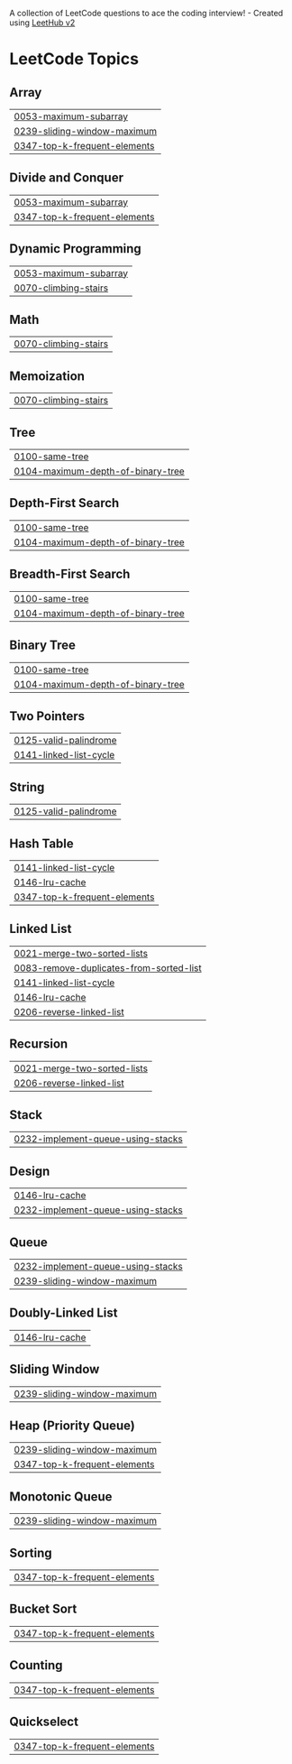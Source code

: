 A collection of LeetCode questions to ace the coding interview! - Created using [LeetHub v2](https://github.com/arunbhardwaj/LeetHub-2.0)
<!---LeetCode Topics Start-->
# LeetCode Topics
## Array
|  |
| ------- |
| [0053-maximum-subarray](https://github.com/gkdbssla97/Leet_Code/tree/master/0053-maximum-subarray) |
| [0239-sliding-window-maximum](https://github.com/gkdbssla97/Leet_Code/tree/master/0239-sliding-window-maximum) |
| [0347-top-k-frequent-elements](https://github.com/gkdbssla97/Leet_Code/tree/master/0347-top-k-frequent-elements) |
## Divide and Conquer
|  |
| ------- |
| [0053-maximum-subarray](https://github.com/gkdbssla97/Leet_Code/tree/master/0053-maximum-subarray) |
| [0347-top-k-frequent-elements](https://github.com/gkdbssla97/Leet_Code/tree/master/0347-top-k-frequent-elements) |
## Dynamic Programming
|  |
| ------- |
| [0053-maximum-subarray](https://github.com/gkdbssla97/Leet_Code/tree/master/0053-maximum-subarray) |
| [0070-climbing-stairs](https://github.com/gkdbssla97/Leet_Code/tree/master/0070-climbing-stairs) |
## Math
|  |
| ------- |
| [0070-climbing-stairs](https://github.com/gkdbssla97/Leet_Code/tree/master/0070-climbing-stairs) |
## Memoization
|  |
| ------- |
| [0070-climbing-stairs](https://github.com/gkdbssla97/Leet_Code/tree/master/0070-climbing-stairs) |
## Tree
|  |
| ------- |
| [0100-same-tree](https://github.com/gkdbssla97/Leet_Code/tree/master/0100-same-tree) |
| [0104-maximum-depth-of-binary-tree](https://github.com/gkdbssla97/Leet_Code/tree/master/0104-maximum-depth-of-binary-tree) |
## Depth-First Search
|  |
| ------- |
| [0100-same-tree](https://github.com/gkdbssla97/Leet_Code/tree/master/0100-same-tree) |
| [0104-maximum-depth-of-binary-tree](https://github.com/gkdbssla97/Leet_Code/tree/master/0104-maximum-depth-of-binary-tree) |
## Breadth-First Search
|  |
| ------- |
| [0100-same-tree](https://github.com/gkdbssla97/Leet_Code/tree/master/0100-same-tree) |
| [0104-maximum-depth-of-binary-tree](https://github.com/gkdbssla97/Leet_Code/tree/master/0104-maximum-depth-of-binary-tree) |
## Binary Tree
|  |
| ------- |
| [0100-same-tree](https://github.com/gkdbssla97/Leet_Code/tree/master/0100-same-tree) |
| [0104-maximum-depth-of-binary-tree](https://github.com/gkdbssla97/Leet_Code/tree/master/0104-maximum-depth-of-binary-tree) |
## Two Pointers
|  |
| ------- |
| [0125-valid-palindrome](https://github.com/gkdbssla97/Leet_Code/tree/master/0125-valid-palindrome) |
| [0141-linked-list-cycle](https://github.com/gkdbssla97/Leet_Code/tree/master/0141-linked-list-cycle) |
## String
|  |
| ------- |
| [0125-valid-palindrome](https://github.com/gkdbssla97/Leet_Code/tree/master/0125-valid-palindrome) |
## Hash Table
|  |
| ------- |
| [0141-linked-list-cycle](https://github.com/gkdbssla97/Leet_Code/tree/master/0141-linked-list-cycle) |
| [0146-lru-cache](https://github.com/gkdbssla97/Leet_Code/tree/master/0146-lru-cache) |
| [0347-top-k-frequent-elements](https://github.com/gkdbssla97/Leet_Code/tree/master/0347-top-k-frequent-elements) |
## Linked List
|  |
| ------- |
| [0021-merge-two-sorted-lists](https://github.com/gkdbssla97/Leet_Code/tree/master/0021-merge-two-sorted-lists) |
| [0083-remove-duplicates-from-sorted-list](https://github.com/gkdbssla97/Leet_Code/tree/master/0083-remove-duplicates-from-sorted-list) |
| [0141-linked-list-cycle](https://github.com/gkdbssla97/Leet_Code/tree/master/0141-linked-list-cycle) |
| [0146-lru-cache](https://github.com/gkdbssla97/Leet_Code/tree/master/0146-lru-cache) |
| [0206-reverse-linked-list](https://github.com/gkdbssla97/Leet_Code/tree/master/0206-reverse-linked-list) |
## Recursion
|  |
| ------- |
| [0021-merge-two-sorted-lists](https://github.com/gkdbssla97/Leet_Code/tree/master/0021-merge-two-sorted-lists) |
| [0206-reverse-linked-list](https://github.com/gkdbssla97/Leet_Code/tree/master/0206-reverse-linked-list) |
## Stack
|  |
| ------- |
| [0232-implement-queue-using-stacks](https://github.com/gkdbssla97/Leet_Code/tree/master/0232-implement-queue-using-stacks) |
## Design
|  |
| ------- |
| [0146-lru-cache](https://github.com/gkdbssla97/Leet_Code/tree/master/0146-lru-cache) |
| [0232-implement-queue-using-stacks](https://github.com/gkdbssla97/Leet_Code/tree/master/0232-implement-queue-using-stacks) |
## Queue
|  |
| ------- |
| [0232-implement-queue-using-stacks](https://github.com/gkdbssla97/Leet_Code/tree/master/0232-implement-queue-using-stacks) |
| [0239-sliding-window-maximum](https://github.com/gkdbssla97/Leet_Code/tree/master/0239-sliding-window-maximum) |
## Doubly-Linked List
|  |
| ------- |
| [0146-lru-cache](https://github.com/gkdbssla97/Leet_Code/tree/master/0146-lru-cache) |
## Sliding Window
|  |
| ------- |
| [0239-sliding-window-maximum](https://github.com/gkdbssla97/Leet_Code/tree/master/0239-sliding-window-maximum) |
## Heap (Priority Queue)
|  |
| ------- |
| [0239-sliding-window-maximum](https://github.com/gkdbssla97/Leet_Code/tree/master/0239-sliding-window-maximum) |
| [0347-top-k-frequent-elements](https://github.com/gkdbssla97/Leet_Code/tree/master/0347-top-k-frequent-elements) |
## Monotonic Queue
|  |
| ------- |
| [0239-sliding-window-maximum](https://github.com/gkdbssla97/Leet_Code/tree/master/0239-sliding-window-maximum) |
## Sorting
|  |
| ------- |
| [0347-top-k-frequent-elements](https://github.com/gkdbssla97/Leet_Code/tree/master/0347-top-k-frequent-elements) |
## Bucket Sort
|  |
| ------- |
| [0347-top-k-frequent-elements](https://github.com/gkdbssla97/Leet_Code/tree/master/0347-top-k-frequent-elements) |
## Counting
|  |
| ------- |
| [0347-top-k-frequent-elements](https://github.com/gkdbssla97/Leet_Code/tree/master/0347-top-k-frequent-elements) |
## Quickselect
|  |
| ------- |
| [0347-top-k-frequent-elements](https://github.com/gkdbssla97/Leet_Code/tree/master/0347-top-k-frequent-elements) |
<!---LeetCode Topics End-->